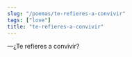 ```yaml
---
slug: "/poemas/te-refieres-a-convivir"
tags: ["love"]
title: "te-refieres-a-convivir"
---
```

—¿Te refieres a convivir?